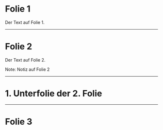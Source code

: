 # Folie 1

Der Text auf Folie 1.

---

# Folie 2

Der Text auf Folie 2.

Note: Notiz auf Folie 2

***

# 1. Unterfolie der 2. Folie

---

# Folie 3
